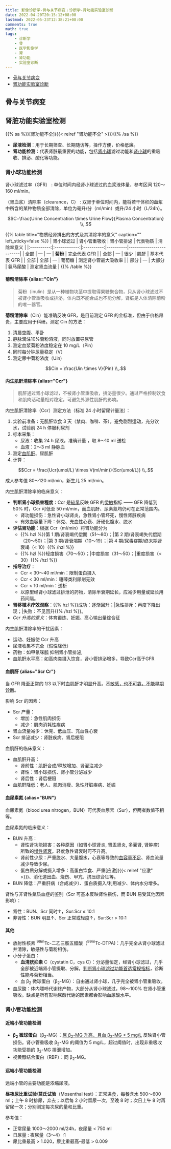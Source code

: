 ```yaml
---
title: 影像诊断学-骨与关节病变；诊断学-肾功能实验室诊断
date: 2022-04-20T20:15:12+08:00
lastmod: 2022-05-23T12:38:21+08:00
comments: true
math: true
tags:
    - 诊断学
    - 骨
    - 医学影像学
    - 肾
    - 肾功能
    - 实验室诊断
---
```


- [骨与关节病变](https://changjiang.yuketang.cn/v2/web/student/8095627/5964915/11158548)
- [肾功能实验室诊断](https://changjiang.yuketang.cn/v2/web/student-v3/8095614/608870508990279552/11166716)

## 骨与关节病变



## 肾脏功能实验室检测

{{% sa %}}[肾功能不全]({{< relref "肾功能不全" >}}){{% /sa %}}

- **尿液检测**：用于长期筛查、长期随访等，操作方便，价格低廉。
- **肾功能检测**：代表肾脏最重要的功能，包括[肾小球](#肾小球功能检测)滤过功能和[肾小球](#肾小管功能检测)的重吸收、排泌、酸化等功能。

### 肾小球功能检测

肾小球滤过率（GFR）
: 单位时间内经肾小球滤过的血浆液体量，参考区间 120～160 ml/min。

（肾血浆）清除率（clearance，C）
: 双肾于单位时间内，能将若干体积的血浆中所含的某种物质全部清除，单位为毫升/分（ml/min）或升/24 小时（L/24h）。

$$C=\frac{Urine Concentration \times Urine Flow}{Plasma Concentration}
\\,.$$

{{% table title="物质经肾排出的方式及其清除率的意义" caption="" left_sticky=false %}}
| 肾小球滤过 | 肾小管重吸收 | 肾小管排泌 | 代表物质 | 清除率意义              |
|:----------:|:------------:|:----------:|----------|-------------------------|
|    全部    |       —      |      —     | **菊粉** | <ins>完全代表 GFR</ins> |
|    全部    |       —      |    很少    | 肌酐     | 基本代表 GFR            |
|    全部    |     全部     |      —     | 葡萄糖   | 测定肾小管最大吸收率    |
|    部分    |       —      |   大部分   | 氨马尿酸 | 测定肾血流量            |
{{% /table %}}

#### 菊粉清除率 {alias="Cin"}

> 菊粉（inulin）是从一种植物块茎中提取得果糖聚合物，只从肾小球滤过不被肾小管重吸收或排泌，体内既不能合成也不能分解，肾脏是人体清除菊粉的唯一器官。

**菊粉清除率**（Cin）能准确反映 GFR，是目前测定 GFR 的金标准，但由于价格昂贵，主要应用于科研。测定 Cin 的方法：

1. 清晨空腹、平卧
2. 静脉滴注10%菊粉溶液，同时放置导尿管
3. 测定血浆菊粉浓度稳定在 10 mg/L（Pin）
4. 同时每分钟尿量稳定（V）
5. 测定尿中菊粉浓度（Uin)

$$Cin = \frac{Uin \times V}{Pin}
\\,.$$

#### 内生肌酐清除率 {alias="Ccr"}

> 肌酐通过肾小球滤过，不被肾小管重吸收，排泌量很少。通过严格控制饮食和肌肉活动量相对稳定，可避免外源性肌酐的影响。

内生肌酐清除率（Ccr）测定方法（标准 24 小时留尿计量法）：

1. 实验前准备：无肌酐饮食 3 天（禁肉、咖啡、茶），避免剧烈运动，充分饮水，试验前 24 h 停服利尿剂
2. 标本采集：
    - 尿液：收集 24 h 尿液，准确计量 ，取 8～10 ml 送检
    - 血液：2～3 ml 静脉血
3. 测定[血肌酐](#血肌酐)、尿肌酐
4. 计算：

$$Ccr = \frac{Ucr(umol/L) \times V(ml/min)}{Scr(umol/L)}
\\,.$$

成人参考值 80～120 ml/min，新生儿 25 ml/min。

内生肌酐清除率的临床意义：

- **判断肾小球损害程度**：Ccr 是<ins>较早</ins>反映 GFR 的<ins>灵敏</ins>指标 —— GFR 降低到 50% 时，Ccr 可低至 50 ml/min，而血肌酐、尿素氮均仍可在正常范围内。
    - 肾功能损伤：急性肾小球肾炎，急性肾小管坏死，慢性肾脏疾病
    - 有效血容量下降：休克、充血性心衰、肝硬化腹水、脱水
- **评估肾功能**：根据 Ccr（ml/min）将肾功能分为
    - {{% hzl %}}第 1 期/肾衰竭代偿期（51～80）；|第 2 期/肾衰竭失代偿期（20～50）；|第 3 期/肾衰竭期（10～19）；|第 4 期/尿毒症期/终末期肾衰竭（\< 10）{{% /hzl %}}
    - {{% hzl %}}轻度损害（70～50）；|中度损害（31～50）；|重度损害（\< 30）{{% /hzl %}}
- **指导治疗**：
    - Ccr < 30～40 ml/min：限制蛋白摄入
    - Ccr < 30 ml/min：噻嗪类利尿剂无效
    - Ccr < 10 ml/min：透析
    - 以原型经肾小球滤过排泄的药物，清除半衰期延长，应减少用量或延长用药间隔。
- **肾移植术疗效观察**：{{% hzl %}}成功：逐渐回升；|急性排斥：再度下降出现；|失败：不见回升{{% /hzl %}}。
- *Ccr 升高的意义*：体育锻炼、妊娠、高心输出量综合征

内生肌酐清除率的干扰因素：

- 运动、妊娠使 Ccr 升高
- 尿液收集不完全（假性降低）
- 药物：如甲氰咪胍 抑制肾小管排泌,
- 血肌酐水平高：如高肉类摄入饮食，肾小管排泌增多，导致Ccr高于GFR

#### 血肌酐 {alias="Scr Cr"}

当 GFR 降至正常的 1/3 以下时血肌酐才明显升高。<ins>不敏感，也不可靠，不能早期诊断</ins>。

影响 Scr 的因素：

- Scr 产量：
    - 增加：急性肌肉损伤
    - 减少：肌肉消耗性疾病
- 肾血流量减少：休克、低血压、充血性心衰
- Scr 排泌减少：肾脏疾病、肾后梗阻

血肌酐的临床意义：

- 血肌酐升高：
    - 肾前性：肌酐合成/释放增加、肾灌注减少
    - 肾性：肾小球损伤、肾小管分泌减少
    - 肾后性：肾后梗阻
- 血肌酐降低：老人、肌肉消瘦、急性肝脏疾病、妊娠

#### 血尿素氮 {alias="BUN"}

血尿素氮（blood urea nitrogen，BUN）可代表血尿素（Sur），但两者数值不相等。

血尿素氮的临床意义：

- BUN 升高：
    - 肾性肾功能损害：各种原因（如肾小球肾炎, 肾盂肾炎, 多囊肾, 肾肿瘤）所致的<ins>慢性肾衰</ins>。轻度急性肾衰时可不升高。
    - 肾前性少尿：严重脱水、大量腹水，心衰等导致的<ins>血容量不足</ins>、肾血流量减少导致少尿。
    - 蛋白质分解或摄入增多：高蛋白饮食、严重[应激]({{< relref "应激" >}})、消化道出血、烧伤、甲亢、挤压综合征等。
- BUN 降低：严重肝病（合成减少）、蛋白质摄入/利用减少、体内水分增多。

肾性与非肾性氮质血症的鉴别（Scr 可基本反映肾性损伤，而 BUN 易受其他因素影响）：

- 肾性：BUN、Scr 同时↑，Sur:Scr ≤ 10:1
- 非肾性：BUN 明显↑、Scr 正常或轻度↑，Sur:Scr \> 10:1

#### 其他

- 放射性核素 <sup>99m</sup>Tc-二乙三胺五醋酸（<sup>99m</sup>Tc-DTPA)：几乎完全从肾小球滤过并清除，敏感性与菊粉相仿。
- 小分子蛋白：
    - **血清胱抑素** C（cystatin C，cys C）：分泌量恒定，经肾小球滤过，几乎全部被近端肾小管摄取、分解。<ins>判断肾小球滤过功能首选常规指标</ins>，诊断性能与菊粉相当。
    - 血 β<sub>2</sub> 微球蛋白（β<sub>2</sub>-MG）：自由通过肾小球，几乎完全被肾小管重吸收。
- 血尿酸：体内嘌呤代谢终产物，大部分从肾小球滤过，98～100% 在肾小管重吸收。缺点是所有影响尿酸代谢的因素都会影响血尿酸水平。

### 肾小管功能检测

#### 近端小管功能检测

- **β<sub>2</sub> 微球蛋白**（β<sub>2</sub>-MG）：<ins>尿 β<sub>2</sub>-MG 升高，且血 β<sub>2</sub>-MG \< 5 mg/L</ins> 反映肾小管损伤。肾小管重吸收 β<sub>2</sub>-MG 的阈值为 5 mg/L，超过阈值时，出现非重吸收功能受损的 β<sub>2</sub>-MG 排泄增加。
- 视黄醇结合蛋白（RBP）：同 β<sub>2</sub>-MG。

#### 远端小管功能检测

远端小管的主要功能是浓缩尿液。

**昼夜尿比重试验**/**莫氏试验**（Mosenthal test）：正常进食，每餐含水 500～600 ml；上午 8 时排尿，弃去；以后每 2 小时留尿一次，至晚 8 时；次日上午 8 时再留尿一次；分别测定每次尿的量和比重。

参考值：

- 正常尿量 1000～2000 ml/24h，夜尿量 < 750 ml
- 日尿量 : 夜尿量（3～4）:1
- 尿比重最高 > 1.020，尿比重最高-最低 > 0.009
